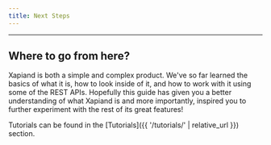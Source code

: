 ```yaml
---
title: Next Steps
---
```


---

## Where to go from here?

Xapiand is both a simple and complex product. We've so far learned the basics
of what it is, how to look inside of it, and how to work with it using some of
the REST APIs. Hopefully this guide has given you a better understanding of
what Xapiand is and more importantly, inspired you to further experiment with
the rest of its great features!

Tutorials can be found in the [Tutorials]({{ '/tutorials/' | relative_url }})
section.
